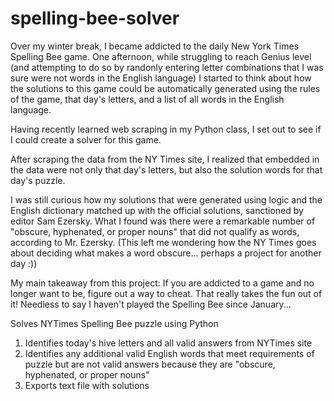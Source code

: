 # spelling-bee-solver
Over my winter break, I became addicted to the daily New York Times Spelling Bee game. One afternoon, while struggling to reach Genius level (and attempting to do so by randonly entering letter combinations that I was sure were not words in the English language) I started to think about how the solutions to this game could be automatically generated using the rules of the game, that day's letters, and a list of all words in the English language.

Having recently learned web scraping in my Python class, I set out to see if I could create a solver for this game.

After scraping the data from the NY Times site, I realized that embedded in the data were not only that day's letters, but also the solution words for that day's puzzle.

I was still curious how my solutions that were generated using logic and the English dictionary matched up with the official solutions, sanctioned by editor Sam Ezersky. What I found was there were a remarkable number of "obscure, hyphenated, or proper nouns" that did not qualify as words, according to Mr. Ezersky. (This left me wondering how the NY Times goes about deciding what makes a word obscure... perhaps a project for another day :))

My main takeaway from this project: If you are addicted to a game and no longer want to be, figure out a way to cheat. That really takes the fun out of it! Needless to say I haven't played the Spelling Bee since January...

Solves NYTimes Spelling Bee puzzle using Python
1. Identifies today's hive letters and all valid answers from NYTimes site
2. Identifies any additional valid English words that meet requirements of puzzle but are not valid answers because they are "obscure, hyphenated, or proper nouns"
3. Exports text file with solutions
